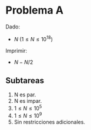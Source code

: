 # Problema A

Dado:
* $N$ $(1 \leq N \leq 10^{18})$

Imprimir:
* $N - N/2$

## Subtareas

1. N es par.
2. N es impar.
3. $1 \leq N \leq 10^5$
4. $1 \leq N \leq 10^9$
5. Sin restricciones adicionales.
